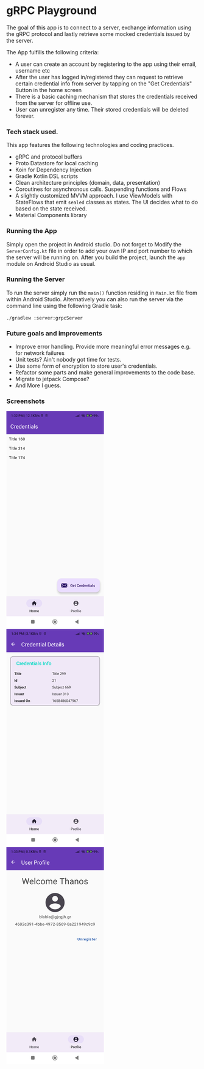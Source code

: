 gRPC Playground
======================

The goal of this app is to connect to a server, exchange information using the gRPC protocol and lastly retrieve some mocked credentials issued by the server.

The App fulfills the following criteria:
- A user can create an account by registering to the app using their email, username etc
- After the user has logged in/registered they can request to retrieve certain credential info from server by tapping on the "Get Credentials" Button in the home screen
- There is a basic caching mechanism that stores the credentials received from the server for offline use.
- User can unregister any time. Their stored credentials will be deleted forever.

### Tech stack used.

This app features the following technologies and coding practices.

- gRPC and protocol buffers
- Proto Datastore for local caching
- Koin for Dependency Injection
- Gradle Kotlin DSL scripts
- Clean architecture principles (domain, data, presentation)
- Coroutines for asynchronous calls. Suspending functions and Flows
- A slightly customized MVVM approach. I use ViewModels with StateFlows that emit `sealed` classes as states. The UI decides what to do based on the state received.
- Material Components library

### Running the App

Simply open the project in Android studio. Do not forget to Modify the `ServerConfig.kt` file in order to add your own IP and port number to which the server will be running on. After you build the project, launch the `app` module on Android Studio as usual.

### Running the Server

To run the server simply run the `main()` function residing in `Main.kt` file from within Android Studio. Alternatively you can also run the server via the command line using the following Gradle task:

`./gradlew :server:grpcServer`

### Future goals and improvements

- Improve error handling. Provide more meaningful error messages e.g. for network failures
- Unit tests? Ain't nobody got time for tests.
- Use some form of encryption to store user's credentials.
- Refactor some parts and make general improvements to the code base.
- Migrate to jetpack Compose?
- And More I guess.

### Screenshots

![credentialsScreen](credentialsScreen.png)
![credentialDetails](credentialDetails.png)
![userProfile](userProfile.png)
